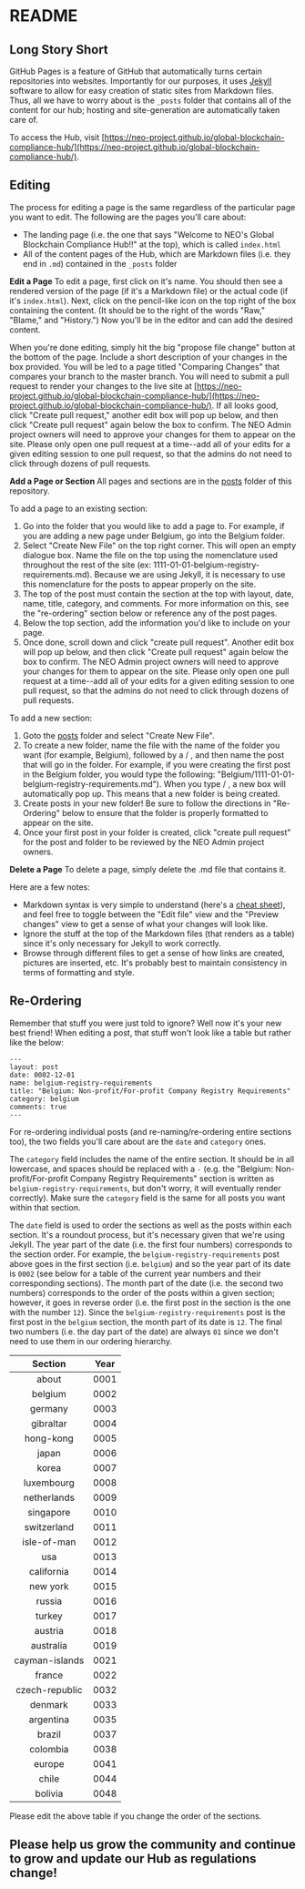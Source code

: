# README #

## Long Story Short ##

GitHub Pages is a feature of GitHub that automatically turns certain repositories into websites. Importantly for our purposes, it uses [Jekyll](https://help.github.com/articles/using-jekyll-with-pages/) software to allow for easy creation of static sites from Markdown files. Thus, all we have to worry about is the `_posts` folder that contains all of the content for our hub; hosting and site-generation are automatically taken care of.

To access the Hub, visit [https://neo-project.github.io/global-blockchain-compliance-hub/](https://neo-project.github.io/global-blockchain-compliance-hub/).

## Editing ##

The process for editing a page is the same regardless of the particular page you want to edit. The following are the pages you'll care about:

- The landing page (i.e. the one that says "Welcome to NEO's Global Blockchain Compliance Hub!!" at the top), which is called `index.html`
- All of the content pages of the Hub, which are Markdown files (i.e. they end in `.md`) contained in the `_posts` folder

**Edit a Page**
To edit a page, first click on it's name. You should then see a rendered version of the page (if it's a Markdown file) or the actual code (if it's `index.html`). Next, click on the pencil-like icon on the top right of the box containing the content. (It should be to the right of the words "Raw," "Blame," and "History.") Now you'll be in the editor and can add the desired content. 

When you're done editing, simply hit the big "propose file change" button at the bottom of the page. Include a short description of your changes in the box provided. You will be led to a page titled "Comparing Changes" that compares your branch to the master branch. You will need to submit a pull request to render your changes to the live site at [https://neo-project.github.io/global-blockchain-compliance-hub/](https://neo-project.github.io/global-blockchain-compliance-hub/). If all looks good, click "Create pull request," another edit box will pop up below, and then click "Create pull request" again below the box to confirm. The NEO Admin project owners will need to approve your changes for them to appear on the site. Please only open one pull request at a time--add all of your edits for a given editing session to one pull request, so that the admins do not need to click through dozens of pull requests. 


**Add a Page or Section**
All pages and sections are in the [posts](https://github.com/neo-project/global-blockchain-compliance-hub/tree/master/_posts) folder of this repository. 

To add a page to an existing section:
1) Go into the folder that you would like to add a page to. For example, if you are adding a new page under Belgium, go into the Belgium folder. 
2) Select "Create New File" on the top right corner. This will open an empty dialogue box. Name the file on the top using the nomenclature used throughout the rest of the site (ex: 1111-01-01-belgium-registry-requirements.md). Because we are using Jekyll, it is necessary to use this nomenclature for the posts to appear properly on the site. 
3) The top of the post must contain the section at the top with layout, date, name, title, category, and comments. For more information on this, see the "re-ordering" section below or reference any of the post pages.
4) Below the top section, add the information you'd like to include on your page. 
5) Once done, scroll down and click "create pull request". Another edit box will pop up below, and then click "Create pull request" again below the box to confirm. The NEO Admin project owners will need to approve your changes for them to appear on the site. Please only open one pull request at a time--add all of your edits for a given editing session to one pull request, so that the admins do not need to click through dozens of pull requests. 

To add a new section: 
1) Goto the [posts](https://github.com/neo-project/global-blockchain-compliance-hub/tree/master/_posts) folder and select "Create New File". 
2) To create a new folder, name the file with the name of the folder you want (for example, Belgium), followed by a / , and then name the post that will go in the folder. For example, if you were creating the first post in the Belgium folder, you would type the following: "Belgium/1111-01-01-belgium-registry-requirements.md"). When you type / , a new box will automatically pop up. This means that a new folder is being created. 
3) Create posts in your new folder! Be sure to follow the directions in "Re-Ordering" below to ensure that the folder is properly formatted to appear on the site. 
4) Once your first post in your folder is created, click "create pull request" for the post and folder to be reviewed by the NEO Admin project owners. 

**Delete a Page**
To delete a page, simply delete the .md file that contains it.

Here are a few notes:

- Markdown syntax is very simple to understand (here's a [cheat sheet](https://github.com/adam-p/markdown-here/wiki/Markdown-Cheatsheet)), and feel free to toggle between the "Edit file" view and the "Preview changes" view to get a sense of what your changes will look like.
- Ignore the stuff at the top of the Markdown files (that renders as a table) since it's only necessary for Jekyll to work correctly.
- Browse through different files to get a sense of how links are created, pictures are inserted, etc. It's probably best to maintain consistency in terms of formatting and style.

## Re-Ordering ##

Remember that stuff you were just told to ignore? Well now it's your new best friend! When editing a post, that stuff won't look like a table but rather like the below:
```
---
layout: post
date: 0002-12-01
name: belgium-registry-requirements
title: "Belgium: Non-profit/For-profit Company Registry Requirements"
category: belgium
comments: true
---
```
For re-ordering individual posts (and re-naming/re-ordering entire sections too), the two fields you'll care about are the `date` and `category` ones.

The `category` field includes the name of the entire section. It should be in all lowercase, and spaces should be replaced with a `-` (e.g. the "Belgium: Non-profit/For-profit Company Registry Requirements" section is written as `belgium-registry-requirements`, but don't worry, it will eventually render correctly). Make sure the `category` field is the same for all posts you want within that section.

The `date` field is used to order the sections as well as the posts within each section. It's a roundout process, but it's necessary given that we're using Jekyll. The year part of the date (i.e. the first four numbers) corresponds to the section order. For example, the `belgium-registry-requirements` post above goes in the first section (i.e. `belgium`) and so the year part of its date is `0002` (see below for a table of the current year numbers and their corresponding sections). The month part of the date (i.e. the second two numbers) corresponds to the order of the posts within a given section; however, it goes in reverse order (i.e. the first post in the section is the one with the number `12`). Since the `belgium-registry-requirements` post is the first post in the `belgium` section, the month part of its date is `12`. The final two numbers (i.e. the day part of the date) are always `01` since we don't need to use them in our ordering hierarchy.

| Section                 | Year  |
|:-----------------------:|:-----:|
| about                   | 0001  |
| belgium                 | 0002  |
| germany                 | 0003  |
| gibraltar               | 0004  |
| hong-kong               | 0005  |
| japan                   | 0006  |
| korea                   | 0007  |
| luxembourg              | 0008  |
| netherlands             | 0009  |
| singapore               | 0010  |
| switzerland             | 0011  |
| isle-of-man             | 0012  |
| usa                     | 0013  |
| california              | 0014  |
| new york                | 0015  |
| russia                  | 0016  |
| turkey                  | 0017  |
| austria                 | 0018  |
| australia               | 0019  |
| cayman-islands          | 0021  |
| france                  | 0022  |
| czech-republic          | 0032  |
| denmark                 | 0033  |
| argentina               | 0035  |
| brazil                  | 0037  |
| colombia                | 0038  |
| europe                  | 0041  |
| chile                   | 0044  |
| bolivia                 | 0048  |

Please edit the above table if you change the order of the sections.

## Please help us grow the community and continue to grow and update our Hub as regulations change!
